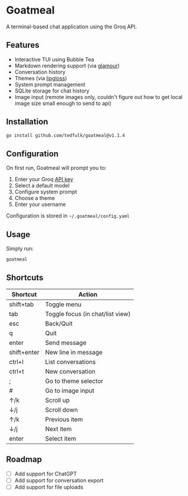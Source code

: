 
# Goatmeal

A terminal-based chat application using the Groq API.

## Features

- Interactive TUI using Bubble Tea
- Markdown rendering support (via [glamour](https://github.com/charmbracelet/glamour))
- Conversation history
- Themes (via [lipgloss](https://github.com/charmbracelet/lipgloss))
- System prompt management
- SQLite storage for chat history
- Image input (remote images only, couldn't figure out how to get local image size small enough to send to api)

## Installation

```bash
go install github.com/tedfulk/goatmeal@v1.1.4
```

## Configuration

On first run, Goatmeal will prompt you to:

1. Enter your Groq [API key](https://console.groq.com/keys)
2. Select a default model
3. Configure system prompt
4. Choose a theme
5. Enter your username

Configuration is stored in `~/.goatmeal/config.yaml`

## Usage

Simply run:

```bash
goatmeal
```

## Shortcuts

| Shortcut | Action |
| --- | --- |
| shift+tab | Toggle menu |
| tab | Toggle focus (in chat/list view) |
| esc | Back/Quit |
| q | Quit |
| enter | Send message |
| shift+enter | New line in message |
| ctrl+l | List conversations |
| ctrl+t | New conversation |
| ; | Go to theme selector |
| # | Go to image input |
| ↑/k | Scroll up |
| ↓/j | Scroll down |
| ↑/k | Previous item |
| ↓/j | Next item |
| enter | Select item |

## Roadmap

- [ ] Add support for ChatGPT
- [ ] Add support for conversation export
- [ ] Add support for file uploads
